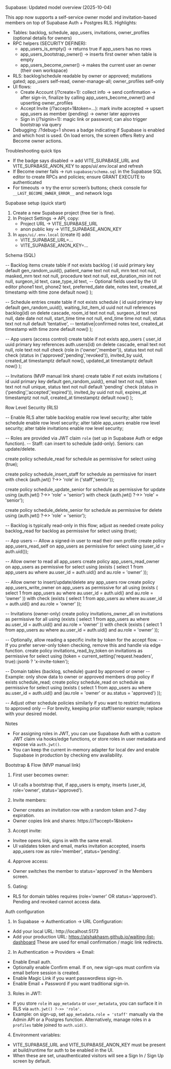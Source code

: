 Supabase: Updated model overview (2025-10-04)

This app now supports a self-service owner model and invitation-based members on top of Supabase Auth + Postgres RLS. Highlights:

- Tables: backlog, schedule, app_users, invitations, owner_profiles (optional details for owners)
- RPC helpers (SECURITY DEFINER):
  - app_users_is_empty() → returns true if app_users has no rows
  - app_users_bootstrap_owner() → inserts first owner when table is empty
  - app_users_become_owner() → makes the current user an owner (their own workspace)
- RLS: backlog/schedule readable by owner or approved; mutations gated; app_users self-read, owner-manage-all; owner_profiles self-only
- UI flows:
  - Create Account (/?create=1): collect info → send confirmation → after sign-in, finalize by calling app_users_become_owner() and upserting owner_profiles
  - Accept Invite (/?accept=1&token=...): mark invite accepted → upsert app_users as member (pending) → owner later approves
  - Sign in (/?signin=1): magic link or password; can also trigger bootstrap via query
- Debugging: /?debug=1 shows a badge indicating if Supabase is enabled and which host is used. On load errors, the screen offers Retry and Become owner actions.

Troubleshooting quick tips
- If the badge says disabled → add VITE_SUPABASE_URL and VITE_SUPABASE_ANON_KEY to apps/ui/.env.local and refresh
- If Become owner fails → run `supabase/schema.sql` in the Supabase SQL editor to create RPCs and policies; ensure GRANT EXECUTE to authenticated
- For timeouts → try the error screen’s buttons; check console for `__LAST_BECOME_OWNER_ERROR__` and network logs

Supabase setup (quick start)

1) Create a new Supabase project (free tier is fine).
2) In Project Settings → API, copy:
   - Project URL → VITE_SUPABASE_URL
   - anon public key → VITE_SUPABASE_ANON_KEY
3) In `apps/ui/.env.local` (create it) add:
   - VITE_SUPABASE_URL=...
   - VITE_SUPABASE_ANON_KEY=...

Schema (SQL)

-- Backlog items
create table if not exists backlog (
  id uuid primary key default gen_random_uuid(),
  patient_name text not null,
  mrn text not null,
  masked_mrn text not null,
  procedure text not null,
  est_duration_min int not null,
  surgeon_id text,
  case_type_id text,
  -- Optional fields used by the UI editor
  phone1 text,
  phone2 text,
  preferred_date date,
  notes text,
  created_at timestamp with time zone default now()
);

-- Schedule entries
create table if not exists schedule (
  id uuid primary key default gen_random_uuid(),
  waiting_list_item_id uuid not null references backlog(id) on delete cascade,
  room_id text not null,
  surgeon_id text not null,
  date date not null,
  start_time time not null,
  end_time time not null,
  status text not null default 'tentative', -- tentative|confirmed
  notes text,
  created_at timestamp with time zone default now()
);

-- App users (access control)
create table if not exists app_users (
  user_id uuid primary key references auth.users(id) on delete cascade,
  email text not null,
  role text not null check (role in ('owner','member')),
  status text not null check (status in ('approved','pending','revoked')),
  invited_by uuid,
  created_at timestamptz default now(),
  updated_at timestamptz default now()
);

-- Invitations (MVP manual link share)
create table if not exists invitations (
  id uuid primary key default gen_random_uuid(),
  email text not null,
  token text not null unique,
  status text not null default 'pending' check (status in ('pending','accepted','expired')),
  invited_by uuid not null,
  expires_at timestamptz not null,
  created_at timestamptz default now()
);

Row Level Security (RLS)

-- Enable RLS
alter table backlog enable row level security;
alter table schedule enable row level security;
alter table app_users enable row level security;
alter table invitations enable row level security;

-- Roles are provided via JWT claim `role` (set up in Supabase Auth or edge function).
-- Staff: can insert to schedule (add-only). Seniors: can update/delete.

create policy schedule_read for schedule
  as permissive for select
  using (true);

create policy schedule_insert_staff for schedule
  as permissive for insert
  with check (auth.jwt() ?->> 'role' in ('staff','senior'));

create policy schedule_update_senior for schedule
  as permissive for update
  using (auth.jwt() ?->> 'role' = 'senior')
  with check (auth.jwt() ?->> 'role' = 'senior');

create policy schedule_delete_senior for schedule
  as permissive for delete
  using (auth.jwt() ?->> 'role' = 'senior');

-- Backlog is typically read-only in this flow; adjust as needed
create policy backlog_read for backlog
  as permissive for select
  using (true);

-- App users
-- Allow a signed-in user to read their own profile
create policy app_users_read_self on app_users
  as permissive for select
  using (user_id = auth.uid());

-- Allow owner to read all app_users
create policy app_users_read_owner on app_users
  as permissive for select
  using (exists (
    select 1 from app_users au where au.user_id = auth.uid() and au.role = 'owner'
  ));

-- Allow owner to insert/update/delete any app_users row
create policy app_users_write_owner on app_users
  as permissive for all
  using (exists (
    select 1 from app_users au where au.user_id = auth.uid() and au.role = 'owner'
  ))
  with check (exists (
    select 1 from app_users au where au.user_id = auth.uid() and au.role = 'owner'
  ));

-- Invitations (owner-only)
create policy invitations_owner_all on invitations
  as permissive for all
  using (exists (
    select 1 from app_users au where au.user_id = auth.uid() and au.role = 'owner'
  ))
  with check (exists (
    select 1 from app_users au where au.user_id = auth.uid() and au.role = 'owner'
  ));

-- Optionally, allow reading a specific invite by token for the accept flow.
-- If you prefer server-only token checking, remove this and handle via edge function.
create policy invitations_read_by_token on invitations
  as permissive for select
  using (token = current_setting('request.headers', true)::jsonb ? 'x-invite-token');

-- Domain tables (backlog, schedule) guard by approved or owner
-- Example: only show data to owner or approved members
drop policy if exists schedule_read;
create policy schedule_read on schedule
  as permissive for select
  using (exists (
    select 1 from app_users au where au.user_id = auth.uid() and (au.role = 'owner' or au.status = 'approved')
  ));

-- Adjust other schedule policies similarly if you want to restrict mutations to approved only
-- For brevity, keeping prior staff/senior example; replace with your desired model.

Notes
- For assigning roles in JWT, you can use Supabase Auth with a custom JWT claim via hooks/edge functions, or store roles in user metadata and expose via `auth.jwt()`.
- You can keep the current in-memory adapter for local dev and enable Supabase in production by checking env availability.

Bootstrap & Flow (MVP manual link)

1) First user becomes owner:
  - UI calls a bootstrap that, if app_users is empty, inserts (user_id, role='owner', status='approved').
2) Invite members:
  - Owner creates an invitation row with a random token and 7-day expiration.
  - Owner copies link and shares: https://<your-site>/?accept=1&token=<token>
3) Accept invite:
  - Invitee opens link, signs in with the same email.
  - UI validates token and email, marks invitation accepted, inserts app_users row as role='member', status='pending'.
4) Approve access:
  - Owner switches the member to status='approved' in the Members screen.
5) Gating:
  - RLS for domain tables requires (role='owner' OR status='approved'). Pending and revoked cannot access data.

Auth configuration

1) In Supabase → Authentication → URL Configuration:
  - Add your local URL: http://localhost:5173
  - Add your production URL: https://alshakhasm.github.io/waiting-list-dashboard
  These are used for email confirmation / magic link redirects.

2) In Authentication → Providers → Email:
  - Enable Email auth.
  - Optionally enable Confirm email. If on, new sign-ups must confirm via email before session is created.
  - Enable Magic Link if you want passwordless sign-in.
  - Enable Email + Password if you want traditional sign-in.

3) Roles in JWT:
  - If you store `role` in `app_metadata` or `user_metadata`, you can surface it in RLS via `auth.jwt() ?->> 'role'`.
  - Example: on sign-up, set `app_metadata.role = 'staff'` manually via the Admin API or a Postgres function. Alternatively, manage roles in a `profiles` table joined to `auth.uid()`.

4) Environment variables:
  - VITE_SUPABASE_URL and VITE_SUPABASE_ANON_KEY must be present at build/runtime for auth to be enabled in the UI.
  - When these are set, unauthenticated visitors will see a Sign In / Sign Up screen by default.
